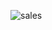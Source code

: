 ![sales](https://github.com/Tejas9523/PoerBI/assets/112255875/bbaa670a-80ac-46da-8009-fb99f02f2401)

